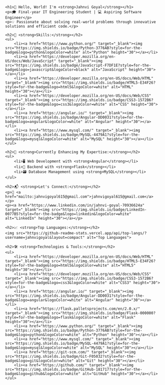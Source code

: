 <!DOCTYPE html>
<html lang="en">
<head>
    <meta charset="UTF-8">
    <meta name="viewport" content="width=device-width, initial-scale=1.0">
    <title>Jahnvi Goyal's GitHub Profile</title>
</head>
<body>

    <h1>👋 Hello, World! I'm <strong>Jahnvi Goyal</strong></h1>
    <p>🎓 Final-year IT Engineering Student | 💻 Aspiring Software Engineer</p>
    <p>💡 Passionate about solving real-world problems through innovative solutions and efficient code.</p>

    <h2>🔧 <strong>Skills:</strong></h2>
    <ul>
        <li><a href="https://www.python.org/" target="_blank"><img src="https://img.shields.io/badge/Python-3776AB?style=for-the-badge&logo=python&logoColor=white" alt="Python" height="30"></a></li>
        <li><a href="https://developer.mozilla.org/en-US/docs/Web/JavaScript" target="_blank"><img src="https://img.shields.io/badge/JavaScript-F7DF1E?style=for-the-badge&logo=javascript&logoColor=black" alt="JavaScript" height="30"></a></li>
        <li><a href="https://developer.mozilla.org/en-US/docs/Web/HTML" target="_blank"><img src="https://img.shields.io/badge/HTML5-E34F26?style=for-the-badge&logo=html5&logoColor=white" alt="HTML" height="30"></a></li>
        <li><a href="https://developer.mozilla.org/en-US/docs/Web/CSS" target="_blank"><img src="https://img.shields.io/badge/CSS3-1572B6?style=for-the-badge&logo=css3&logoColor=white" alt="CSS" height="30"></a></li>
        <li><a href="https://angular.io/" target="_blank"><img src="https://img.shields.io/badge/Angular-DD0031?style=for-the-badge&logo=angular&logoColor=white" alt="Angular" height="30"></a></li>
        <li><a href="https://www.mysql.com/" target="_blank"><img src="https://img.shields.io/badge/MySQL-4479A1?style=for-the-badge&logo=mysql&logoColor=white" alt="MySQL" height="30"></a></li>
    </ul>

    <h2>🌱 <strong>Currently Enhancing My Expertise:</strong></h2>
    <ul>
        <li>🖥️ Web Development with <strong>Angular</strong></li>
        <li>🐍 Backend with <strong>Flask</strong></li>
        <li>🗃️ Database Management using <strong>MySQL</strong></li>
    </ul>

    <h2>📬 <strong>Let's Connect:</strong></h2>
    <p>📧 <a href="mailto:jahnvigoyal615@gmail.com">jahnvigoyal615@gmail.com</a></p>
    <p><a href="https://www.linkedin.com/in/jahnvi-goyal-70936624a" target="_blank"><img src="https://img.shields.io/badge/LinkedIn-0077B5?style=for-the-badge&logo=linkedin&logoColor=white" alt="LinkedIn" height="30"></a></p>

    <h2>📈 <strong>Top Languages:</strong></h2>
    <img src="https://github-readme-stats.vercel.app/api/top-langs/?username=jahnvigoyal&layout=compact" alt="Top Languages">

    <h2>🛠️ <strong>Technologies & Tools:</strong></h2>
    <ul>
        <li><a href="https://developer.mozilla.org/en-US/docs/Web/HTML" target="_blank"><img src="https://img.shields.io/badge/HTML5-E34F26?style=for-the-badge&logo=html5&logoColor=white" alt="HTML5" height="30"></a></li>
        <li><a href="https://developer.mozilla.org/en-US/docs/Web/CSS" target="_blank"><img src="https://img.shields.io/badge/CSS3-1572B6?style=for-the-badge&logo=css3&logoColor=white" alt="CSS3" height="30"></a></li>
        <li><a href="https://angular.io/" target="_blank"><img src="https://img.shields.io/badge/Angular-DD0031?style=for-the-badge&logo=angular&logoColor=white" alt="Angular" height="30"></a></li>
        <li><a href="https://flask.palletsprojects.com/en/2.0.x/" target="_blank"><img src="https://img.shields.io/badge/Flask-000000?style=for-the-badge&logo=flask&logoColor=white" alt="Flask" height="30"></a></li>
        <li><a href="https://www.python.org/" target="_blank"><img src="https://img.shields.io/badge/Python-3776AB?style=for-the-badge&logo=python&logoColor=white" alt="Python" height="30"></a></li>
        <li><a href="https://www.mysql.com/" target="_blank"><img src="https://img.shields.io/badge/MySQL-4479A1?style=for-the-badge&logo=mysql&logoColor=white" alt="MySQL" height="30"></a></li>
        <li><a href="https://git-scm.com/" target="_blank"><img src="https://img.shields.io/badge/Git-F05032?style=for-the-badge&logo=git&logoColor=white" alt="Git" height="30"></a></li>
        <li><a href="https://github.com/" target="_blank"><img src="https://img.shields.io/badge/GitHub-181717?style=for-the-badge&logo=github&logoColor=white" alt="GitHub" height="30"></a></li>
    </ul>

</body>
</html>


<!---
Jahnvi615/Jahnvi615 is a ✨ special ✨ repository because its `README.md` (this file) appears on your GitHub profile.
You can click the Preview link to take a look at your changes.
--->

